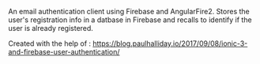 An email authentication client using Firebase and AngularFire2. Stores the user's registration info in a datbase in Firebase and recalls to identify if the user is already registered. 

Created with the help of : https://blog.paulhalliday.io/2017/09/08/ionic-3-and-firebase-user-authentication/
